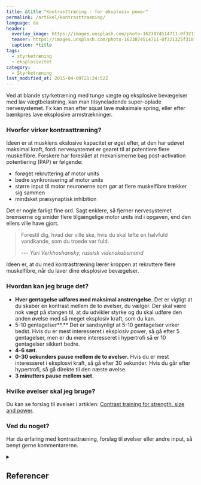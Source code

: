 ```yaml
---
title: &title "Kontrasttræning - for eksplosiv power"
permalink: /artikel/kontrasttraening/
language: da
header:
  overlay_image: https://images.unsplash.com/photo-1623874514711-0f321325f318?ixlib=rb-1.2.1&ixid=MnwxMjA3fDB8MHxwaG90by1wYWdlfHx8fGVufDB8fHx8&auto=format&fit=crop&h=630&w=1200&q=10
  teaser: https://images.unsplash.com/photo-1623874514711-0f321325f318?ixlib=rb-1.2.1&ixid=MnwxMjA3fDB8MHxwaG90by1wYWdlfHx8fGVufDB8fHx8&auto=format&fit=crop&h=300&w=400&q=10
  caption: *title
tags:
  - styrketræning
  - eksplosivitet
category:
  - Styrketræning
last_modified_at: 2015-04-09T21:24:52Z
---
```


Ved at blande styrketræning med tunge vægte og eksplosive bevægelser med lav vægtbelastning, kan man tilsyneladende super-oplade nervesystemet. Fx kan man efter squat lave maksimale spring, eller efter bænkpres lave eksplosive armstrækninger.

### Hvorfor virker kontrasttræning?

Ideen er at musklens ekslosive kapacitet er øget efter, at den har udøvet maksimal kraft, fordi nervesystemet er gearet til at potentiere flere muskelfibre. Forskere har foreslået at mekanismerne bag post-activation potentiering (PAP) er følgende:

- forøget rekruttering af motor units
- bedre synkronisering af motor units
- større input til motor neuronerne som gør at flere muskelfibre trækker sig sammen
- mindsket præsynaptisk inhibition

Det er nogle farligt fine ord. Sagt enklere, så fjerner nervesystemet bremserne og smider flere tilgængelige motor units ind i opgaven, end den ellers ville have gjort.

> Forestil dig, hvad der ville ske, hvis du skal løfte en halvfuld vandkande, som du troede var fuld.
>
> --- <cite>Yuri Verkhoshansky, russisk videnskabsmand</cite>

Ideen er, at du med kontrasttræning lærer kroppen at rekruttere flere muskelfibre, når du laver dine eksplosive bevægelser.

### Hvordan kan jeg bruge det?

- **Hver gentagelse udføres med maksimal anstrengelse.** Det er vigtigt at du skaber en kontrast mellem de to øvelser, du vælger. Der skal være nok vægt på stangen til, at du udvikler styrke og du skal udføre den anden øvelse med så meget eksplosiv kraft, som du kan.
- 5-10 gentagelser**.** Det er sandsynligt at 5-10 gentagelser virker bedst. Hvis du er mest interesseret i eksplosiv power, så gå efter 5 gentagelser, men er du mere interesseret i hypertrofi så er 10 gentagelser sikkert bedre.
- **4-6 sæt.**
- **0-30 sekunders pause mellem de to øvelser.** Hvis du er mest interesseret i eksplosvi kraft, så gå efter 30 sekunder. Hvis du går efter hypertrofi, så gå direkte til den næste øvelse.
- **3 minutters pause mellem sæt.**

### Hvilke øvelser skal jeg bruge?

Du kan se forslag til øvelser i artiklen: [Contrast training for strength, size and power](https://www.tmuscle.com/free_online_article/sports_body_training_performance/contrast_training_for_strength_size_and_power).

### Ved du noget?

Har du erfaring med kontrasttræning, forslag til øvelser eller andre input, så benyt gerne kommentarerne.

<details markdown="1" class="references">
  <summary><h2 id="references">Referencer</h2></summary>

- [Contrast training for strength, size and power](https://www.tmuscle.com/free_online_article/sports_body_training_performance/contrast_training_for_strength_size_and_power); se flere referencer i artiklen
- [The Powerful effects of CONTRAST TRAINING](https://www.defrancostraining.com/the-powerful-effects-of-contrast-training/)
- [Post-Activation Potentation: Theory and application](https://bretcontreras.wordpress.com/2010/04/05/post-activation-potentiation-theory-and-application/)
- [Get Stronger and Faster with the French Contrast Method](https://www.jtsstrength.com/get-stronger-faster-french-contrast-method/)
</details>